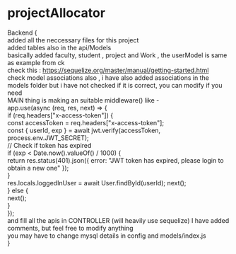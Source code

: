 # projectAllocator<br />
Backend {<br />
  added all the neccessary files for this project<br />
  added tables also in the api/Models<br />
  basically added faculty, student , project and Work , the userModel is same as example from ck <br />
  check this : https://sequelize.org/master/manual/getting-started.html<br />
  check model associations also , i have also added associations in the models folder but i have not checked if it is correct, you can modify if you need<br />
  MAIN thing is making an suitable middleware() like - <br />
        app.use(async (req, res, next) => {<br />
        if (req.headers["x-access-token"]) {<br />
          const accessToken = req.headers["x-access-token"];<br />
          const { userId, exp } = await jwt.verify(accessToken, process.env.JWT_SECRET);<br />
          // Check if token has expired<br />
          if (exp < Date.now().valueOf() / 1000) {<br />
           return res.status(401).json({ error: "JWT token has expired, please login to obtain a new one" });<br />
          }<br />
          res.locals.loggedInUser = await User.findById(userId); next();<br />
        } else {<br />
          next();<br />
        }<br />
        });<br />
  and fill all the apis in CONTROLLER (will heavily use sequelize) I have added comments, but feel free to modify anything<br />
  you may have to change mysql details in config and models/index.js<br />
  }<br />
